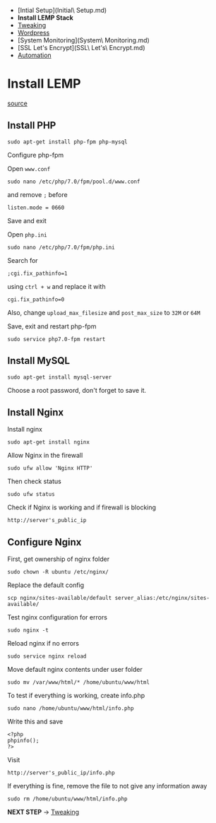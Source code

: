 - [Intial Setup](Initial\ Setup.md)
- **Install LEMP Stack**
- [Tweaking](Tweaking.md)
- [Wordpress](Wordpress.md)
- [System Monitoring](System\ Monitoring.md)
- [SSL Let's Encrypt](SSL\ Let's\ Encrypt.md)
- [Automation](Automation.md)

# Install LEMP

[source](https://www.digitalocean.com/community/tutorials/how-to-install-linux-nginx-mysql-php-lemp-stack-in-ubuntu-16-04)

## Install PHP

```
sudo apt-get install php-fpm php-mysql
```

Configure php-fpm

Open `www.conf`
```
sudo nano /etc/php/7.0/fpm/pool.d/www.conf
```

and remove `;` before
```
listen.mode = 0660
```

Save and exit

Open `php.ini`
```
sudo nano /etc/php/7.0/fpm/php.ini
```

Search for
```
;cgi.fix_pathinfo=1
```

using `ctrl + w` and replace it with
```
cgi.fix_pathinfo=0
```

Also, change `upload_max_filesize` and `post_max_size` to `32M` or `64M`

Save, exit and restart php-fpm
```
sudo service php7.0-fpm restart
```

## Install MySQL

```
sudo apt-get install mysql-server
```

Choose a root password, don't forget to save it.

## Install Nginx

Install nginx
```
sudo apt-get install nginx
```

Allow Nginx in the firewall
```
sudo ufw allow 'Nginx HTTP'
```

Then check status
```
sudo ufw status
```

Check if Nginx is working and if firewall is blocking
```
http://server's_public_ip
```

## Configure Nginx

First, get ownership of nginx folder
```
sudo chown -R ubuntu /etc/nginx/
```

Replace the default config
```
scp nginx/sites-available/default server_alias:/etc/nginx/sites-available/
```

Test nginx configuration for errors
```
sudo nginx -t
```

Reload nginx if no errors
```
sudo service nginx reload
```

Move default nginx contents under user folder
```
sudo mv /var/www/html/* /home/ubuntu/www/html
```

To test if everything is working, create info.php
```
sudo nano /home/ubuntu/www/html/info.php
```

Write this and save
```
<?php
phpinfo();
?>
```

Visit
```
http://server's_public_ip/info.php
```

If everything is fine, remove the file to not give any information away
```
sudo rm /home/ubuntu/www/html/info.php
```

**NEXT STEP** -> [Tweaking](Tweaking.md)
